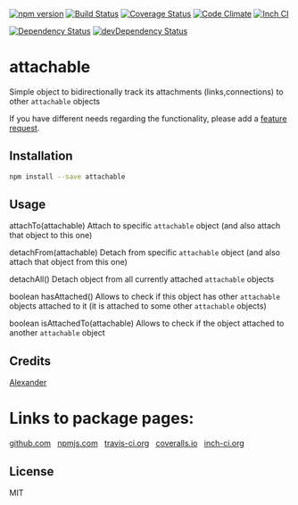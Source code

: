 [![npm version](https://badge.fury.io/js/attachable.svg)](http://badge.fury.io/js/attachable)
[![Build Status](https://travis-ci.org/alykoshin/attachable.svg)](https://travis-ci.org/alykoshin/attachable)
[![Coverage Status](https://coveralls.io/repos/alykoshin/attachable/badge.svg?branch=master&service=github)](https://coveralls.io/github/alykoshin/attachable?branch=master)
[![Code Climate](https://codeclimate.com/github/alykoshin/attachable/badges/gpa.svg)](https://codeclimate.com/github/alykoshin/attachable)
[![Inch CI](https://inch-ci.org/github/alykoshin/attachable.svg?branch=master)](https://inch-ci.org/github/alykoshin/attachable)

[![Dependency Status](https://david-dm.org/alykoshin/attachable/status.svg)](https://david-dm.org/alykoshin/attachable#info=dependencies)
[![devDependency Status](https://david-dm.org/alykoshin/attachable/dev-status.svg)](https://david-dm.org/alykoshin/attachable#info=devDependencies)


# attachable

Simple object to bidirectionally track its attachments (links,connections) to other `attachable` objects


If you have different needs regarding the functionality, please add a [feature request](https://github.com/alykoshin/attachable/issues).


## Installation

```sh
npm install --save attachable
```

## Usage

  attachTo(attachable)
  Attach to specific `attachable` object (and also attach that object to this one)

  detachFrom(attachable)
  Detach from specific `attachable` object (and also attach that object from this one)
  
  detachAll() 
  Detach object from all currently attached `attachable` objects

  boolean hasAttached()
  Allows to check if this object has other `attachable` objects attached to it (it is attached to some other `attachable` objects) 

  boolean isAttachedTo(attachable)
  Allows to check if the object attached to another `attachable` object


## Credits
[Alexander](https://github.com/alykoshin/)


# Links to package pages:

[github.com](https://github.com/alykoshin/attachable) &nbsp; [npmjs.com](https://www.npmjs.com/package/attachable) &nbsp; [travis-ci.org](https://travis-ci.org/alykoshin/attachable) &nbsp; [coveralls.io](https://coveralls.io/github/alykoshin/attachable) &nbsp; [inch-ci.org](https://inch-ci.org/github/alykoshin/attachable)


## License

MIT
